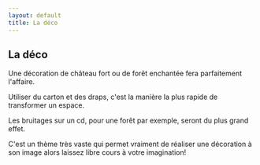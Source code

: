 ```yaml
---
layout: default
title: La déco
---
```


## La déco

Une décoration de château fort ou de forêt enchantée fera parfaitement l'affaire.

Utiliser du carton et des draps, c'est la manière la plus rapide de transformer un espace.

Les bruitages sur un cd, pour une forêt par exemple, seront du plus grand effet.

C'est un thème très vaste qui permet vraiment de réaliser une décoration à son image alors laissez libre cours à votre imagination!